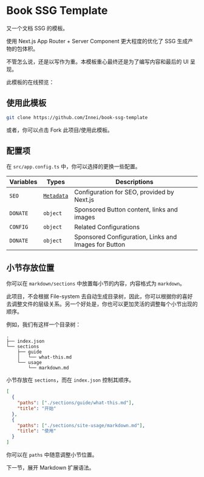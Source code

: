 # Book SSG Template

又一个文档 SSG 的模板。

使用 Next.js App Router + Server Component 更大程度的优化了 SSG 生成产物的包体积。

不管怎么说，还是以写作为重。本模板重心最终还是为了编写内容和最后的 UI 呈现。

此模板的在线预览：

## 使用此模板

```bash
git clone https://github.com/Innei/book-ssg-template
```

或者，你可以点击 Fork 此项目/使用此模板。

## 配置项

在 `src/app.config.ts` 中，你可以选择的更换一些配置。

| Variables | Types                                                                                   | Descriptions                                         |
| --------- | --------------------------------------------------------------------------------------- | ---------------------------------------------------- |
| `SEO`     | [`Metadata`](https://nextjs.org/docs/app/building-your-application/optimizing/metadata) | Configuration for SEO, provided by Next.js           |
| `DONATE`  | `object`                                                                                | Sponsored Button content, links and images           |
| `CONFIG`  | `object`                                                                                | Related Configurations                               |
| `DONATE`  | `object`                                                                                | Sponsored Configuration, Links and Images for Button |

## 小节存放位置

你可以在 `markdown/sections` 中放置每小节的内容，内容格式为 `markdown`。

此项目，不会根据 File-system 去自动生成目录树，因此，你可以根据你的喜好去调整文件的层级关系。另一个好处是，你也可以更加灵活的调整每个小节出现的顺序。

例如，我们有这样一个目录树：

```text filename="/markdown"
.
├── index.json
└── sections
    ├── guide
    │   └── what-this.md
    └── usage
        └── markdown.md
```

小节存放在 `sections`，而在 `index.json` 控制其顺序。

```json filename="index.json"
[
  {
    "paths": ["./sections/guide/what-this.md"],
    "title": "开始"
  },
  {
    "paths": ["./sections/site-usage/markdown.md"],
    "title": "使用"
  }
]
```

你可以在 `paths` 中随意调整小节位置。

下一节，展开 Markdown 扩展语法。
